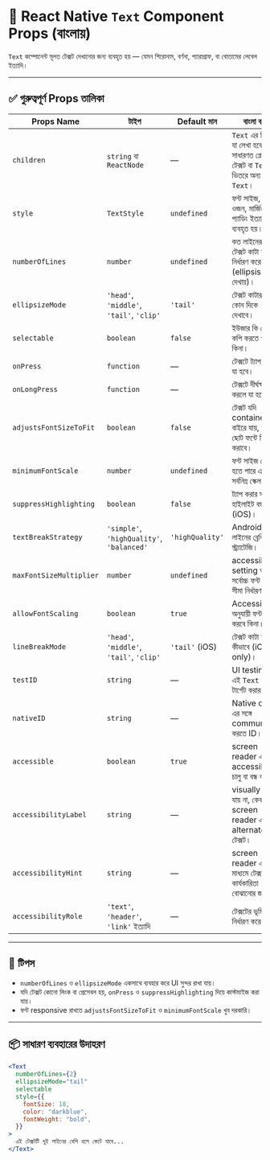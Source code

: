 # 📘 React Native `Text` Component Props (বাংলায়)

`Text` কম্পোনেন্ট মূলত টেক্সট দেখানোর জন্য ব্যবহৃত হয় — যেমন শিরোনাম, বর্ণনা, প্যারাগ্রাফ, বা বোতামের লেবেল ইত্যাদি।

---

## ✅ গুরুত্বপূর্ণ Props তালিকা

| Props Name              | টাইপ                                      | Default মান     | বাংলা ব্যাখ্যা                                                                         |
| ----------------------- | ----------------------------------------- | --------------- | -------------------------------------------------------------------------------------- |
| `children`              | `string` বা `ReactNode`                   | —               | `Text` এর ভিতরে যা লেখা হবে। এটি সাধারণত প্লেইন টেক্সট বা `Text` এর ভিতরে অন্য `Text`। |
| `style`                 | `TextStyle`                               | `undefined`     | ফন্ট সাইজ, কালার, ওজন, মার্জিন, প্যাডিং ইত্যাদি দিতে ব্যবহৃত হয়।                       |
| `numberOfLines`         | `number`                                  | `undefined`     | কত লাইনের পর টেক্সট কাটা যাবে তা নির্ধারণ করে (ellipsis `...` দেখায়)।                  |
| `ellipsizeMode`         | `'head'`, `'middle'`, `'tail'`, `'clip'`  | `'tail'`        | টেক্সট কাটার সময় কোন দিকে `...` দেখাবে।                                                |
| `selectable`            | `boolean`                                 | `false`         | ইউজার কি টেক্সট কপি করতে পারবে কিনা।                                                   |
| `onPress`               | `function`                                | —               | টেক্সটে ট্যাপ করলে যা হবে।                                                             |
| `onLongPress`           | `function`                                | —               | টেক্সটে দীর্ঘক্ষণ প্রেস করলে যা হবে।                                                   |
| `adjustsFontSizeToFit`  | `boolean`                                 | `false`         | টেক্সট যদি container-এর বাইরে যায়, তাহলে ছোট ফন্টে ফিট করাবে।                          |
| `minimumFontScale`      | `number`                                  | `undefined`     | ফন্ট সাইজ ছোট হতে পারে এমন সর্বনিম্ন স্কেল মান।                                        |
| `suppressHighlighting`  | `boolean`                                 | `false`         | ট্যাপ করার সময় হাইলাইট বন্ধ রাখে (iOS)।                                                |
| `textBreakStrategy`     | `'simple'`, `'highQuality'`, `'balanced'` | `'highQuality'` | Android-এ লাইনের ব্রেকিং স্ট্র্যাটেজি।                                                 |
| `maxFontSizeMultiplier` | `number`                                  | `undefined`     | accessibility setting অনুযায়ী সর্বোচ্চ ফন্ট স্কেল সীমা নির্ধারণ করে।                   |
| `allowFontScaling`      | `boolean`                                 | `true`          | Accessibility অনুযায়ী ফন্ট স্কেল করবে কিনা।                                            |
| `lineBreakMode`         | `'head'`, `'middle'`, `'tail'`, `'clip'`  | `'tail'` (iOS)  | টেক্সট কাটা যাবে কীভাবে (iOS only)।                                                    |
| `testID`                | `string`                                  | —               | UI testing এ এই `Text` কে টার্গেট করার জন্য।                                           |
| `nativeID`              | `string`                                  | —               | Native code এর সঙ্গে communicate করতে ID।                                              |
| `accessible`            | `boolean`                                 | `true`          | screen reader এর accessibility চালু বা বন্ধ করতে।                                      |
| `accessibilityLabel`    | `string`                                  | —               | visually দেখা যায় না, কেবল screen reader এর জন্য alternate টেক্সট।                     |
| `accessibilityHint`     | `string`                                  | —               | screen reader এর মাধ্যমে টেক্সটের কার্যকারিতা বোঝানোর জন্য।                            |
| `accessibilityRole`     | `'text'`, `'header'`, `'link'` ইত্যাদি    | —               | টেক্সটের ভূমিকা নির্ধারণ করে।                                                          |

---

## 🧠 টিপস

- `numberOfLines` ও `ellipsizeMode` একসাথে ব্যবহার করে UI সুন্দর রাখা যায়।
- যদি টেক্সট কোনো লিংক বা প্রেসেবল হয়, `onPress` ও `suppressHighlighting` দিয়ে কাস্টমাইজ করা যায়।
- ফন্ট responsive রাখতে `adjustsFontSizeToFit` ও `minimumFontScale` খুব দরকারি।

---

## 📦 সাধারণ ব্যবহারের উদাহরণ

```jsx
<Text
  numberOfLines={2}
  ellipsizeMode="tail"
  selectable
  style={{
    fontSize: 18,
    color: "darkblue",
    fontWeight: "bold",
  }}
>
  এই টেক্সটটি দুই লাইনের বেশি হলে কেটে যাবে...
</Text>
```

